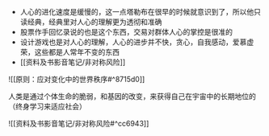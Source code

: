 - 人心的进化速度是缓慢的，这一点塔勒布在很早的时候就意识到了，所以他只读经典，经典里对人心的理解更为透彻和准确
- 股票作手回忆录说的也是这个东西，交易对群体人心的掌控是很准的
- 设计游戏也是对人心的理解，人心的进步并不快，贪心，自我感动，爱慕虚荣，这些都是人常年不变的东西
- [[资料及书影音笔记/非对称风险]]

![[原则：应对变化中的世界秩序#^8715d0]]

人类是通过个体生命的脆弱，和基因的改变，来获得自己在宇宙中的长期地位的（终身学习来适应社会）

![[资料及书影音笔记/非对称风险#^cc6943]]